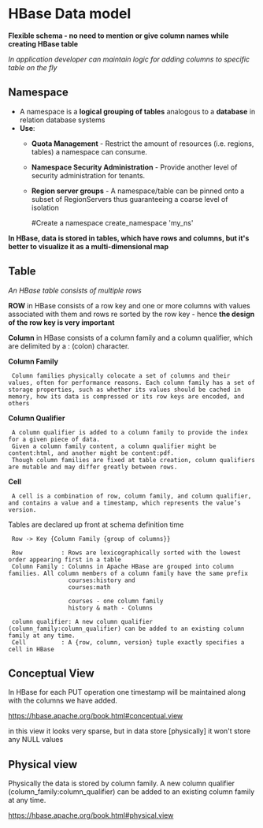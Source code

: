 # HBase Data model

**Flexible schema - no need to mention or give column names while creating HBase table**

*In application developer can maintain logic for adding columns to specific table on the fly*


## Namespace

 - A namespace is a **logical grouping of tables** analogous to a **database** in relation database systems
 - **Use**:
   - **Quota Management** - Restrict the amount of resources (i.e. regions, tables) a namespace can consume.
   - **Namespace Security Administration** - Provide another level of security administration for tenants.
   - **Region server groups** - A namespace/table can be pinned onto a subset of RegionServers thus guaranteeing a coarse level of isolation
 
 
     #Create a namespace
     create_namespace 'my_ns'
 
**In HBase, data is stored in tables, which have rows and columns, but it's better to visualize it as a **multi-dimensional map****
  
## Table

  *An HBase table consists of multiple rows*
  
  **ROW** in HBase consists of a row key and one or more columns with values associated with them and rows re sorted by the row key - hence **the design of the row key is very important**

  **Column** in HBase consists of a column family and a column qualifier, which are delimited by a : (colon) character.  
  
  **Column Family**
  
     Column families physically colocate a set of columns and their values, often for performance reasons. Each column family has a set of storage properties, such as whether its values should be cached in memory, how its data is compressed or its row keys are encoded, and others
  
  **Column Qualifier**
  
     A column qualifier is added to a column family to provide the index for a given piece of data. 
     Given a column family content, a column qualifier might be content:html, and another might be content:pdf. 
     Though column families are fixed at table creation, column qualifiers are mutable and may differ greatly between rows.
  
  **Cell**
  
     A cell is a combination of row, column family, and column qualifier, and contains a value and a timestamp, which represents the value’s version.
  
  Tables are declared up front at schema definition time
  
     Row -> Key {Column Family {group of columns}}
     
     Row           : Rows are lexicographically sorted with the lowest order appearing first in a table
     Column Family : Columns in Apache HBase are grouped into column families. All column members of a column family have the same prefix
                     courses:history and 
                     courses:math
                     
                     courses - one column family
                     history & math - Columns
                     
     column qualifier: A new column qualifier (column_family:column_qualifier) can be added to an existing column family at any time.
     Cell          : A {row, column, version} tuple exactly specifies a cell in HBase        
  
## Conceptual View

  In HBase for each PUT operation one timestamp will be maintained along with the columns we have added.
  
  https://hbase.apache.org/book.html#conceptual.view
  
  in this view it looks very sparse, but in data store [physically] it won't store any NULL values
  
## Physical view

  Physically the data is stored by column family. A new column qualifier (column_family:column_qualifier) can be added to an existing column family at any time.
  
  https://hbase.apache.org/book.html#physical.view
  
  
  
  
